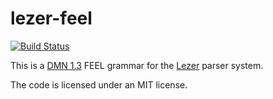 # lezer-feel

[![Build Status](https://travis-ci.com/nikku/lezer-feel.svg?branch=master)](https://travis-ci.com/nikku/lezer-feel)

This is a [DMN 1.3](https://www.omg.org/spec/DMN/1.3/) FEEL grammar for the
[Lezer](https://lezer.codemirror.net/) parser system.

The code is licensed under an MIT license.
